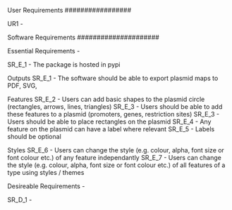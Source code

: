 User Requirements
#################

UR1 - 

Software Requirements
#####################

Essential Requirements - 

SR_E_1 - The package is hosted in pypi

Outputs
SR_E_1 - The software should be able to export plasmid maps to PDF, SVG, 

Features
SR_E_2 - Users can add basic shapes to the plasmid circle (rectangles, arrows, lines, triangles)
SR_E_3 - Users should be able to add these features to a plasmid (promoters, genes, restriction sites)
SR_E_3 - Users should be able to place rectangles on the plasmid
SR_E_4 - Any feature on the plasmid can have a label where relevant
SR_E_5 - Labels should be optional

Styles
SR_E_6 - Users can change the style (e.g. colour, alpha, font size or font colour etc.) of any feature independantly
SR_E_7 - Users can change the style (e.g. colour, alpha, font size or font colour etc.) of all features of a type using styles / themes



Desireable Requirements - 

SR_D_1 - 